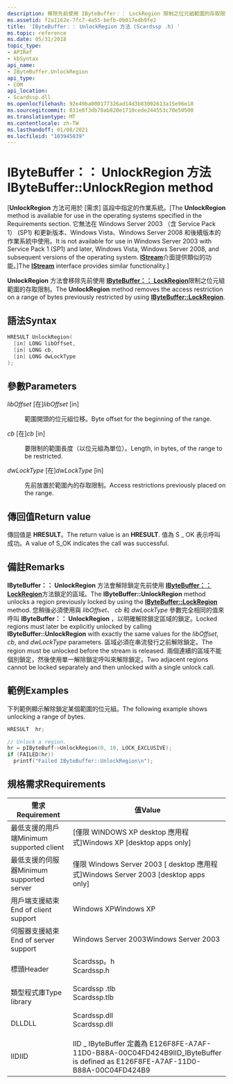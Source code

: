 ```yaml
---
description: 移除先前使用 IByteBuffer：： LockRegion 限制之位元組範圍的存取限制。
ms.assetid: f2a1162e-7fc7-4a55-befb-0b017edb9fe2
title: 'IByteBuffer：： UnlockRegion 方法 (Scardssp .h) '
ms.topic: reference
ms.date: 05/31/2018
topic_type:
- APIRef
- kbSyntax
api_name:
- IByteBuffer.UnlockRegion
api_type:
- COM
api_location:
- Scardssp.dll
ms.openlocfilehash: 92e49ba000177326ad14d3b83002613a15e96e18
ms.sourcegitcommit: 831e8f3db78ab820e1710cede244553c70e50500
ms.translationtype: MT
ms.contentlocale: zh-TW
ms.lasthandoff: 01/08/2021
ms.locfileid: "103945039"
---
```

# <a name="ibytebufferunlockregion-method"></a><span data-ttu-id="af90d-103">IByteBuffer：： UnlockRegion 方法</span><span class="sxs-lookup"><span data-stu-id="af90d-103">IByteBuffer::UnlockRegion method</span></span>

<span data-ttu-id="af90d-104">\[**UnlockRegion** 方法可用於 [需求] 區段中指定的作業系統。</span><span class="sxs-lookup"><span data-stu-id="af90d-104">\[The **UnlockRegion** method is available for use in the operating systems specified in the Requirements section.</span></span> <span data-ttu-id="af90d-105">它無法在 Windows Server 2003 （含 Service Pack 1） (SP1) 和更新版本、Windows Vista、Windows Server 2008 和後續版本的作業系統中使用。</span><span class="sxs-lookup"><span data-stu-id="af90d-105">It is not available for use in Windows Server 2003 with Service Pack 1 (SP1) and later, Windows Vista, Windows Server 2008, and subsequent versions of the operating system.</span></span> <span data-ttu-id="af90d-106">[**IStream**](/windows/desktop/api/objidl/nn-objidl-istream)介面提供類似的功能。\]</span><span class="sxs-lookup"><span data-stu-id="af90d-106">The [**IStream**](/windows/desktop/api/objidl/nn-objidl-istream) interface provides similar functionality.\]</span></span>

<span data-ttu-id="af90d-107">**UnlockRegion** 方法會移除先前使用 [**IByteBuffer：： LockRegion**](ibytebuffer-lockregion.md)限制之位元組範圍的存取限制。</span><span class="sxs-lookup"><span data-stu-id="af90d-107">The **UnlockRegion** method removes the access restriction on a range of bytes previously restricted by using [**IByteBuffer::LockRegion**](ibytebuffer-lockregion.md).</span></span>

## <a name="syntax"></a><span data-ttu-id="af90d-108">語法</span><span class="sxs-lookup"><span data-stu-id="af90d-108">Syntax</span></span>


```C++
HRESULT UnlockRegion(
  [in] LONG libOffset,
  [in] LONG cb,
  [in] LONG dwLockType
);
```



## <a name="parameters"></a><span data-ttu-id="af90d-109">參數</span><span class="sxs-lookup"><span data-stu-id="af90d-109">Parameters</span></span>

<dl> <dt>

<span data-ttu-id="af90d-110">*libOffset* \[在\]</span><span class="sxs-lookup"><span data-stu-id="af90d-110">*libOffset* \[in\]</span></span>
</dt> <dd>

<span data-ttu-id="af90d-111">範圍開頭的位元組位移。</span><span class="sxs-lookup"><span data-stu-id="af90d-111">Byte offset for the beginning of the range.</span></span>

</dd> <dt>

<span data-ttu-id="af90d-112">*cb* \[在\]</span><span class="sxs-lookup"><span data-stu-id="af90d-112">*cb* \[in\]</span></span>
</dt> <dd>

<span data-ttu-id="af90d-113">要限制的範圍長度（以位元組為單位）。</span><span class="sxs-lookup"><span data-stu-id="af90d-113">Length, in bytes, of the range to be restricted.</span></span>

</dd> <dt>

<span data-ttu-id="af90d-114">*dwLockType* \[在\]</span><span class="sxs-lookup"><span data-stu-id="af90d-114">*dwLockType* \[in\]</span></span>
</dt> <dd>

<span data-ttu-id="af90d-115">先前放置於範圍內的存取限制。</span><span class="sxs-lookup"><span data-stu-id="af90d-115">Access restrictions previously placed on the range.</span></span>

</dd> </dl>

## <a name="return-value"></a><span data-ttu-id="af90d-116">傳回值</span><span class="sxs-lookup"><span data-stu-id="af90d-116">Return value</span></span>

<span data-ttu-id="af90d-117">傳回值是 **HRESULT**。</span><span class="sxs-lookup"><span data-stu-id="af90d-117">The return value is an **HRESULT**.</span></span> <span data-ttu-id="af90d-118">值為 S \_ OK 表示呼叫成功。</span><span class="sxs-lookup"><span data-stu-id="af90d-118">A value of S\_OK indicates the call was successful.</span></span>

## <a name="remarks"></a><span data-ttu-id="af90d-119">備註</span><span class="sxs-lookup"><span data-stu-id="af90d-119">Remarks</span></span>

<span data-ttu-id="af90d-120">**IByteBuffer：： UnlockRegion** 方法會解除鎖定先前使用 [**IByteBuffer：： LockRegion**](ibytebuffer-lockregion.md)方法鎖定的區域。</span><span class="sxs-lookup"><span data-stu-id="af90d-120">The **IByteBuffer::UnlockRegion** method unlocks a region previously locked by using the [**IByteBuffer::LockRegion**](ibytebuffer-lockregion.md) method.</span></span> <span data-ttu-id="af90d-121">您稍後必須使用與 *libOffset*、 *cb* 和 *dwLockType* 參數完全相同的值來呼叫 **IByteBuffer：： UnlockRegion** ，以明確解除鎖定區域的鎖定。</span><span class="sxs-lookup"><span data-stu-id="af90d-121">Locked regions must later be explicitly unlocked by calling **IByteBuffer::UnlockRegion** with exactly the same values for the *libOffset*, *cb*, and *dwLockType* parameters.</span></span> <span data-ttu-id="af90d-122">區域必須在串流發行之前解除鎖定。</span><span class="sxs-lookup"><span data-stu-id="af90d-122">The region must be unlocked before the stream is released.</span></span> <span data-ttu-id="af90d-123">兩個連續的區域不能個別鎖定，然後使用單一解除鎖定呼叫來解除鎖定。</span><span class="sxs-lookup"><span data-stu-id="af90d-123">Two adjacent regions cannot be locked separately and then unlocked with a single unlock call.</span></span>

## <a name="examples"></a><span data-ttu-id="af90d-124">範例</span><span class="sxs-lookup"><span data-stu-id="af90d-124">Examples</span></span>

<span data-ttu-id="af90d-125">下列範例顯示解除鎖定某個範圍的位元組。</span><span class="sxs-lookup"><span data-stu-id="af90d-125">The following example shows unlocking a range of bytes.</span></span>


```C++
HRESULT  hr;

// Unlock a region.
hr = pIByteBuff->UnlockRegion(0, 10, LOCK_EXCLUSIVE);
if (FAILED(hr))
  printf("Failed IByteBuffer::UnlockRegion\n");
```



## <a name="requirements"></a><span data-ttu-id="af90d-126">規格需求</span><span class="sxs-lookup"><span data-stu-id="af90d-126">Requirements</span></span>



| <span data-ttu-id="af90d-127">需求</span><span class="sxs-lookup"><span data-stu-id="af90d-127">Requirement</span></span> | <span data-ttu-id="af90d-128">值</span><span class="sxs-lookup"><span data-stu-id="af90d-128">Value</span></span> |
|-------------------------------------|-----------------------------------------------------------------------------------------|
| <span data-ttu-id="af90d-129">最低支援的用戶端</span><span class="sxs-lookup"><span data-stu-id="af90d-129">Minimum supported client</span></span><br/> | <span data-ttu-id="af90d-130">\[僅限 WINDOWS XP desktop 應用程式\]</span><span class="sxs-lookup"><span data-stu-id="af90d-130">Windows XP \[desktop apps only\]</span></span><br/>                                             |
| <span data-ttu-id="af90d-131">最低支援的伺服器</span><span class="sxs-lookup"><span data-stu-id="af90d-131">Minimum supported server</span></span><br/> | <span data-ttu-id="af90d-132">僅限 Windows Server 2003 \[ desktop 應用程式\]</span><span class="sxs-lookup"><span data-stu-id="af90d-132">Windows Server 2003 \[desktop apps only\]</span></span><br/>                                    |
| <span data-ttu-id="af90d-133">用戶端支援結束</span><span class="sxs-lookup"><span data-stu-id="af90d-133">End of client support</span></span><br/>    | <span data-ttu-id="af90d-134">Windows XP</span><span class="sxs-lookup"><span data-stu-id="af90d-134">Windows XP</span></span><br/>                                                                   |
| <span data-ttu-id="af90d-135">伺服器支援結束</span><span class="sxs-lookup"><span data-stu-id="af90d-135">End of server support</span></span><br/>    | <span data-ttu-id="af90d-136">Windows Server 2003</span><span class="sxs-lookup"><span data-stu-id="af90d-136">Windows Server 2003</span></span><br/>                                                          |
| <span data-ttu-id="af90d-137">標頭</span><span class="sxs-lookup"><span data-stu-id="af90d-137">Header</span></span><br/>                   | <dl> <span data-ttu-id="af90d-138"><dt>Scardssp。h</dt></span><span class="sxs-lookup"><span data-stu-id="af90d-138"><dt>Scardssp.h</dt></span></span> </dl>   |
| <span data-ttu-id="af90d-139">類型程式庫</span><span class="sxs-lookup"><span data-stu-id="af90d-139">Type library</span></span><br/>             | <dl> <span data-ttu-id="af90d-140"><dt>Scardssp .tlb</dt></span><span class="sxs-lookup"><span data-stu-id="af90d-140"><dt>Scardssp.tlb</dt></span></span> </dl> |
| <span data-ttu-id="af90d-141">DLL</span><span class="sxs-lookup"><span data-stu-id="af90d-141">DLL</span></span><br/>                      | <dl> <span data-ttu-id="af90d-142"><dt>Scardssp.dll</dt></span><span class="sxs-lookup"><span data-stu-id="af90d-142"><dt>Scardssp.dll</dt></span></span> </dl> |
| <span data-ttu-id="af90d-143">IID</span><span class="sxs-lookup"><span data-stu-id="af90d-143">IID</span></span><br/>                      | <span data-ttu-id="af90d-144">IID \_ IByteBuffer 定義為 E126F8FE-A7AF-11D0-B88A-00C04FD424B9</span><span class="sxs-lookup"><span data-stu-id="af90d-144">IID\_IByteBuffer is defined as E126F8FE-A7AF-11D0-B88A-00C04FD424B9</span></span><br/>          |



 

